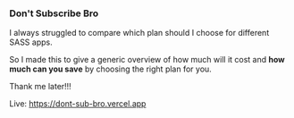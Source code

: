 ### Don't Subscribe Bro

I always struggled to compare which plan should I choose for different SASS apps.

So I made this to give a generic overview of how much will it cost and **how much can you save** by choosing the right plan for you.

Thank me later!!!

Live: https://dont-sub-bro.vercel.app
